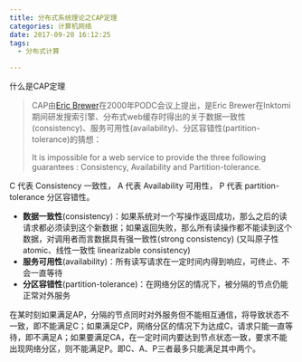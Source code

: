 ```yaml
---
title: 分布式系统理论之CAP定理
categories: 计算机网络
date: 2017-09-20 16:12:25
tags: 
  - 分布式计算

---
```


什么是CAP定理

> CAP由[Eric Brewer](https://en.wikipedia.org/wiki/Eric_Brewer_(scientist))在2000年PODC会议上提出，是Eric Brewer在Inktomi期间研发搜索引擎、分布式web缓存时得出的关于数据一致性(consistency)、服务可用性(availability)、分区容错性(partition-tolerance)的猜想：
>
> It is impossible for a web service to provide the three following guarantees : Consistency, Availability and Partition-tolerance.

C 代表 Consistency 一致性， A 代表 Availability 可用性， P 代表 partition-tolerance 分区容错性。

- **数据一致性**(consistency)：如果系统对一个写操作返回成功，那么之后的读请求都必须读到这个新数据；如果返回失败，那么所有读操作都不能读到这个数据，对调用者而言数据具有强一致性(strong consistency) (又叫原子性 atomic、线性一致性 linearizable consistency)
- **服务可用性**(availability)：所有读写请求在一定时间内得到响应，可终止、不会一直等待
- **分区容错性**(partition-tolerance)：在网络分区的情况下，被分隔的节点仍能正常对外服务

在某时刻如果满足AP，分隔的节点同时对外服务但不能相互通信，将导致状态不一致，即不能满足C；如果满足CP，网络分区的情况下为达成C，请求只能一直等待，即不满足A；如果要满足CA，在一定时间内要达到节点状态一致，要求不能出现网络分区，则不能满足P。即C、A、P三者最多只能满足其中两个。